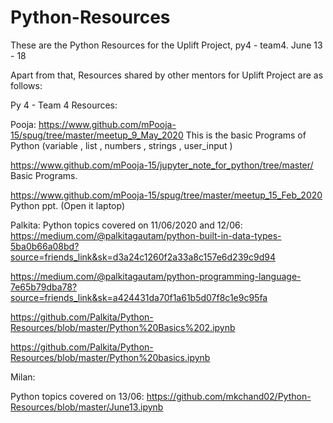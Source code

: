 # Python-Resources
These are the Python Resources for the Uplift Project, py4 - team4.
June 13 - 18

Apart from that, Resources shared by other mentors for Uplift Project are as follows:

Py 4 - Team 4 Resources:

Pooja:
https://www.github.com/mPooja-15/spug/tree/master/meetup_9_May_2020
This is the basic Programs of Python (variable , list , numbers , strings , user_input )

https://www.github.com/mPooja-15/jupyter_note_for_python/tree/master/
Basic Programs.

https://www.github.com/mPooja-15/spug/tree/master/meetup_15_Feb_2020
Python ppt.
(Open it laptop)

Palkita:
Python topics covered on 11/06/2020 and 12/06:
https://medium.com/@palkitagautam/python-built-in-data-types-5ba0b66a08bd?source=friends_link&sk=d3a24c1260f2a33a8c157e6d239c9d94

https://medium.com/@palkitagautam/python-programming-language-7e65b79dba78?source=friends_link&sk=a424431da70f1a61b5d07f8c1e9c95fa

https://github.com/Palkita/Python-Resources/blob/master/Python%20Basics%202.ipynb

https://github.com/Palkita/Python-Resources/blob/master/Python%20basics.ipynb

Milan:

Python topics covered on 13/06:
https://github.com/mkchand02/Python-Resources/blob/master/June13.ipynb
